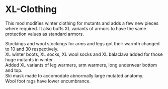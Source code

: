 # XL-Clothing
This mod modifies winter clothing for mutants and adds a few new pieces where required. 
It also buffs XL variants of armors to have the same protection values as standard armors.

Stockings and wool stockings for arms and legs got their warmth changed to 10 and 30 respectively.  
XL winter boots, XL socks, XL wool socks and XL balaclava added for those huge mutants in winter.  
Added XL variants of leg warmers, arm warmers, long underwear bottom and top.  
Ski mask made to accomodate abnormally large mutated anatomy.  
Wool foot rags have lower encumbrance.  
